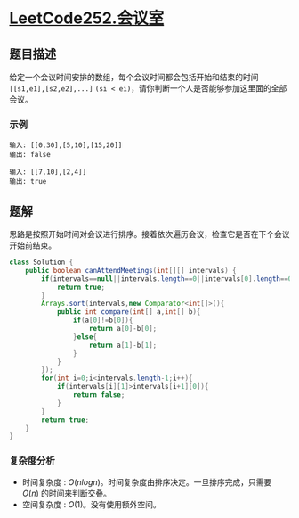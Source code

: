 # [LeetCode252.会议室](https://leetcode-cn.com/problems/meeting-rooms/)
## 题目描述
给定一个会议时间安排的数组，每个会议时间都会包括开始和结束的时间 `[[s1,e1],[s2,e2],...]` `(si < ei)`，请你判断一个人是否能够参加这里面的全部会议。

### 示例
```
输入: [[0,30],[5,10],[15,20]]
输出: false
```
```
输入: [[7,10],[2,4]]
输出: true
```
## 题解
思路是按照开始时间对会议进行排序。接着依次遍历会议，检查它是否在下个会议开始前结束。

```java
class Solution {
    public boolean canAttendMeetings(int[][] intervals) {
        if(intervals==null||intervals.length==0||intervals[0].length==0){
            return true;
        }
        Arrays.sort(intervals,new Comparator<int[]>(){
            public int compare(int[] a,int[] b){
                if(a[0]!=b[0]){
                    return a[0]-b[0];
                }else{
                    return a[1]-b[1];
                }
            }
        });
        for(int i=0;i<intervals.length-1;i++){
            if(intervals[i][1]>intervals[i+1][0]){
                return false;
            }
        }
        return true;
    }
}
```
### 复杂度分析
- 时间复杂度 : $O(nlogn)$。时间复杂度由排序决定。一旦排序完成，只需要 $O(n)$ 的时间来判断交叠。
- 空间复杂度 : $O(1)$。没有使用额外空间。


